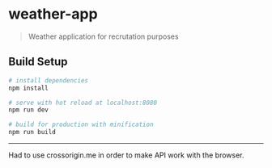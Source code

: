 # weather-app

> Weather application for recrutation purposes

## Build Setup

``` bash
# install dependencies
npm install

# serve with hot reload at localhost:8080
npm run dev

# build for production with minification
npm run build
```

-----

Had to use crossorigin.me in order to make API work with the browser.
